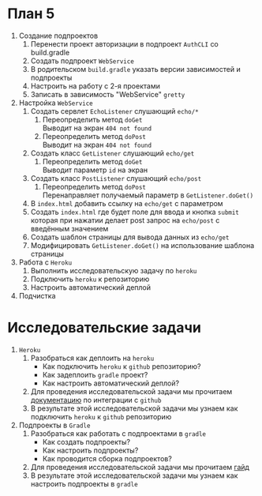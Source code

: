 # План 5
1. Создание подпроектов
   1. Перенести проект авторизации в подпроект `AuthCLI` со build.gradle
   2. Создать подпроект `WebService`
   3. В родительском `build.gradle` указать версии зависимостей и подпроекты
   4. Настроить на работу с 2-я проектами
   5. Записать в зависимость "WebService" `gretty`
2. Настройка `WebService`
   1. Создать сервлет `EchoListener` слушающий `echo/*`
      1. Переопределить метод `doGet`  
           Выводит на экран `404 not found`
      2. Переопределить метод `doPost`  
           Выводит на экран `404 not found`
   2. Создать класс `GetListener` слушающий `echo/get`
      1. Переопределить метод `doGet`  
        Выводит параметр `id` на экран
   3. Создать класс `PostListener` слушающий `echo/post`
      1. Переопределить метод `doPost`  
        Перенаправляет получаемый параметр в `GetListener.doGet()`
   4. В `index.html` добавить ссылку на `echo/get` с параметром
   5. Создать `index.html` где будет поле для ввода и кнопка `submit` которая при нажатии делает post запрос на `echo/post` с введённым значением
   6. Создать шаблон страницы для вывода данных из `echo/get`
   7. Модифицировать `GetListener.doGet()` на использование шаблона страницы
3. Работа с `Heroku`
   1. Выполнить исследовательскую задачу по `heroku`
   2. Подключить `heroku` к репозиторию
   3. Настроить автоматический деплой
4. Подчистка


# Исследовательские задачи
1. `Heroku`
   1. Разобраться как деплоить на `heroku`  
       * Как подключить `heroku` к `github` репозиторию?  
       * Как задеплоить `gradle` проект?  
       * Как настроить автоматический деплой?  
   2. Для проведения исследовательской задачи мы прочитаем [документацию](https://devcenter.heroku.com/articles/github-integration) по интеграции с `github`
   3. В результате этой исследовательской задачи мы узнаем как подключить `heroku` к `github` репозиторию
2. Подпроекты в `Gradle`
   1. Разобраться как работать с подпроектами в `gradle`
      * Как создать подпроекты?
      * Как настроить подпроекты?
      * Как проводится сборка подпроектов?
   2. Для проведения исследовательской задачи мы прочитаем [гайд](https://guides.gradle.org/creating-multi-project-builds/)
   3. В результате этой исследовательской задачи мы узнаем как настроить подпроекты в `gradle`